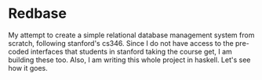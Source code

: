 # Redbase
My attempt to create a simple relational database management system from scratch,
following stanford's cs346. Since I do not have access to the pre-coded interfaces that students in stanford taking the course get, I am building these too.
Also, I am writing this whole project in haskell. Let's see how it goes.
